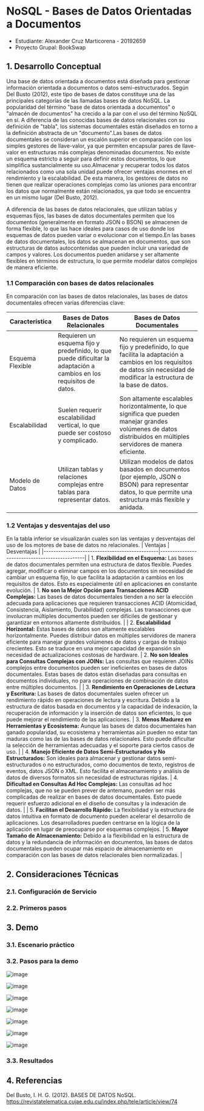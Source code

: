 # NoSQL - Bases de Datos Orientadas a Documentos
* Estudiante: Alexander Cruz Marticorena - 20192659 
* Proyecto Grupal: BookSwap
## 1. Desarrollo Conceptual
Una base de datos orientada a documentos está diseñada para gestionar información orientada a documentos o datos semi-estructurados. Según Del Busto (2012), este tipo de bases de datos constituye una de las principales categorías de las llamadas bases de datos NoSQL. La popularidad del término "base de datos orientada a documentos" o "almacén de documentos" ha crecido a la par con el uso del término NoSQL en sí. A diferencia de las conocidas bases de datos relacionales con su definición de "tabla", los sistemas documentales están diseñados en torno a la definición abstracta de un "documento".Las bases de datos documentales se consideran un escalón superior en comparación con los simples gestores de llave-valor, ya que permiten encapsular pares de llave-valor en estructuras más complejas denominadas documentos. No existe un esquema estricto a seguir para definir estos documentos, lo que simplifica sustancialmente su uso.Almacenar y recuperar todos los datos relacionados como una sola unidad puede ofrecer ventajas enormes en el rendimiento y la escalabilidad. De esta manera, los gestores de datos no tienen que realizar operaciones complejas como las uniones para encontrar los datos que normalmente están relacionados, ya que todo se encuentra en un mismo lugar (Del Busto, 2012).

A diferencia de las bases de datos relacionales, que utilizan tablas y esquemas fijos, las bases de datos documentales permiten que los documentos (generalmente en formato JSON o BSON) se almacenen de forma flexible, lo que las hace ideales para casos de uso donde los esquemas de datos pueden variar o evolucionar con el tiempo.En las bases de datos documentales, los datos se almacenan en documentos, que son estructuras de datos autocontenidas que pueden incluir una variedad de campos y valores. Los documentos pueden anidarse y ser altamente flexibles en términos de estructura, lo que permite modelar datos complejos de manera eficiente.

### 1.1 Comparación con bases de datos relacionales
En comparación con las bases de datos relacionales, las bases de datos documentales ofrecen varias diferencias clave:

| Característica                   | Bases de Datos Relacionales     | Bases de Datos Documentales        |
|----------------------------------|---------------------------------|-----------------------------------|
| Esquema Flexible                 | Requieren un esquema fijo y predefinido, lo que puede dificultar la adaptación a cambios en los requisitos de datos. | No requieren un esquema fijo y predefinido, lo que facilita la adaptación a cambios en los requisitos de datos sin necesidad de modificar la estructura de la base de datos. |
| Escalabilidad                    | Suelen requerir escalabilidad vertical, lo que puede ser costoso y complicado. | Son altamente escalables horizontalmente, lo que significa que pueden manejar grandes volúmenes de datos distribuidos en múltiples servidores de manera eficiente. |
| Modelo de Datos                  | Utilizan tablas y relaciones complejas entre tablas para representar datos. | Utilizan modelos de datos basados en documentos (por ejemplo, JSON o BSON) para representar datos, lo que permite una estructura más flexible y anidada. |


### 1.2 Ventajas y desventajas del uso
En la tabla inferior se visualizarán cuales son las ventajas y desventajas del uso de los motores de base de datos no relacionales.
| Ventajas                                       | Desventajas                                    |
|-----------------------------------------------|-----------------------------------------------|
| 1. **Flexibilidad en el Esquema:** Las bases de datos documentales permiten una estructura de datos flexible. Puedes agregar, modificar o eliminar campos en los documentos sin necesidad de cambiar un esquema fijo, lo que facilita la adaptación a cambios en los requisitos de datos. Esto es especialmente útil en aplicaciones en constante evolución. | 1. **No son la Mejor Opción para Transacciones ACID Complejas:** Las bases de datos documentales tienden a no ser la elección adecuada para aplicaciones que requieren transacciones ACID (Atomicidad, Consistencia, Aislamiento, Durabilidad) complejas. Las transacciones que involucran múltiples documentos pueden ser difíciles de gestionar y garantizar en entornos altamente distribuidos. |
| 2. **Escalabilidad Horizontal:** Estas bases de datos son altamente escalables horizontalmente. Puedes distribuir datos en múltiples servidores de manera eficiente para manejar grandes volúmenes de datos y cargas de trabajo crecientes. Esto se traduce en una mejor capacidad de expansión sin necesidad de actualizaciones costosas de hardware. | 2. **No son Ideales para Consultas Complejas con JOINs:** Las consultas que requieren JOINs complejos entre documentos pueden ser ineficientes en bases de datos documentales. Estas bases de datos están diseñadas para consultas en documentos individuales, no para operaciones de combinación de datos entre múltiples documentos. |
| 3. **Rendimiento en Operaciones de Lectura y Escritura:** Las bases de datos documentales suelen ofrecer un rendimiento rápido en operaciones de lectura y escritura. Debido a la estructura de datos basada en documentos y la capacidad de indexación, la recuperación de información y la inserción de datos son eficientes, lo que puede mejorar el rendimiento de las aplicaciones. | 3. **Menos Madurez en Herramientas y Ecosistema:** Aunque las bases de datos documentales han ganado popularidad, su ecosistema y herramientas aún pueden no estar tan maduras como las de las bases de datos relacionales. Esto puede dificultar la selección de herramientas adecuadas y el soporte para ciertos casos de uso. |
| 4. **Manejo Eficiente de Datos Semi-Estructurados y No Estructurados:** Son ideales para almacenar y gestionar datos semi-estructurados o no estructurados, como documentos de texto, registros de eventos, datos JSON o XML. Esto facilita el almacenamiento y análisis de datos de diversos formatos sin necesidad de estructuras rígidas. | 4. **Dificultad en Consultas Ad Hoc Complejas:** Las consultas ad hoc complejas, que no se pueden prever de antemano, pueden ser más complicadas de realizar en bases de datos documentales. Esto puede requerir esfuerzo adicional en el diseño de consultas y la indexación de datos. |
| 5. **Facilitan el Desarrollo Rápido:** La flexibilidad y la estructura de datos intuitiva en formato de documento pueden acelerar el desarrollo de aplicaciones. Los desarrolladores pueden centrarse en la lógica de la aplicación en lugar de preocuparse por esquemas complejos. | 5. **Mayor Tamaño de Almacenamiento:** Debido a la flexibilidad en la estructura de datos y la redundancia de información en documentos, las bases de datos documentales pueden ocupar más espacio de almacenamiento en comparación con las bases de datos relacionales bien normalizadas. |



## 2. Consideraciones Técnicas
### 2.1. Configuración de Servicio
### 2.2. Primeros pasos
## 3. Demo
### 3.1. Escenario práctico
### 3.2. Pasos para la demo
![image](https://github.com/bri226/Arqui_Soft_G4/assets/98053517/1c18cd65-a888-4330-9c43-ff7533b42324)

![image](https://github.com/bri226/Arqui_Soft_G4/assets/98053517/4cbe4032-a369-46b0-9d97-f2a65f44e6f9)

![image](https://github.com/bri226/Arqui_Soft_G4/assets/98053517/89c4328e-06fc-4264-bb22-17f063069ab7)

![image](https://github.com/bri226/Arqui_Soft_G4/assets/98053517/867d008f-09a4-4c94-a6d2-853e0516b7e9)

![image](https://github.com/bri226/Arqui_Soft_G4/assets/98053517/c5787279-3109-468e-b8c9-7f84af7f8bdf)

![image](https://github.com/bri226/Arqui_Soft_G4/assets/98053517/a244bd1f-3385-40e3-82d2-a9e0f6ad0146)

![image](https://github.com/bri226/Arqui_Soft_G4/assets/98053517/dcf4aabc-37c2-4f73-b391-d6d91e6925e1)




### 3.3. Resultados

## 4. Referencias
Del Busto, I. H. G. (2012). BASES DE DATOS NoSQL. https://revistatelematica.cujae.edu.cu/index.php/tele/article/view/74

